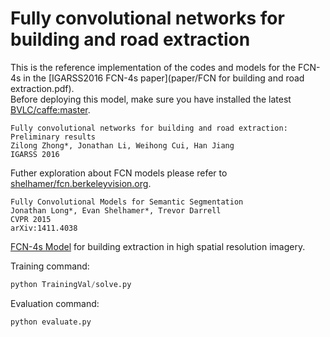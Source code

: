 # Fully convolutional networks for building and road extraction

This is the reference implementation of the codes and models for the FCN-4s in the [IGARSS2016 FCN-4s paper](paper/FCN for building and road extraction.pdf).<br />
Before deploying this model, make sure you have installed the latest [BVLC/caffe:master](https://github.com/BVLC/caffe).<br />
```jason
Fully convolutional networks for building and road extraction: Preliminary results
Zilong Zhong*, Jonathan Li, Weihong Cui, Han Jiang
IGARSS 2016
```

Futher exploration about FCN models please refer to [shelhamer/fcn.berkeleyvision.org](https://github.com/shelhamer/fcn.berkeleyvision.org).<br />
```jason
Fully Convolutional Models for Semantic Segmentation
Jonathan Long*, Evan Shelhamer*, Trevor Darrell
CVPR 2015
arXiv:1411.4038
```
[FCN-4s Model](model/FCN4s_building.caffemodel) for building extraction in high spatial resolution imagery.

Training command:<br />
```python
python TrainingVal/solve.py
```
Evaluation command:<br />
```python
python evaluate.py
```